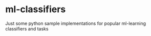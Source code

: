 # ml-classifiers
Just some python sample implementations for popular ml-learning classifiers and tasks


